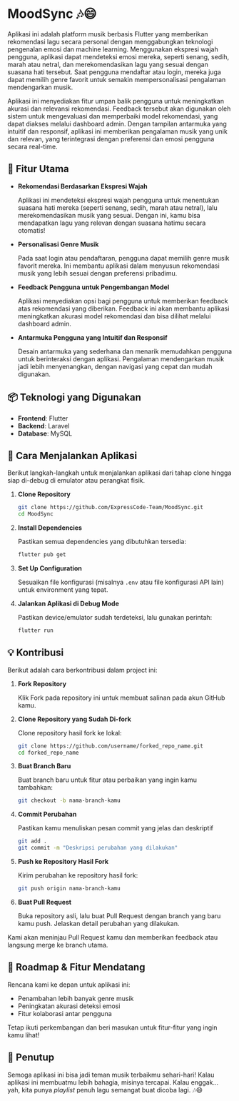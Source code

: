 # MoodSync 🎶😄

Aplikasi ini adalah platform musik berbasis Flutter yang memberikan rekomendasi lagu secara personal dengan menggabungkan teknologi pengenalan emosi dan machine learning. Menggunakan ekspresi wajah pengguna, aplikasi dapat mendeteksi emosi mereka, seperti senang, sedih, marah atau netral, dan merekomendasikan lagu yang sesuai dengan suasana hati tersebut. Saat pengguna mendaftar atau login, mereka juga dapat memilih genre favorit untuk semakin mempersonalisasi pengalaman mendengarkan musik.

Aplikasi ini menyediakan fitur umpan balik pengguna untuk meningkatkan akurasi dan relevansi rekomendasi. Feedback tersebut akan digunakan oleh sistem untuk mengevaluasi dan memperbaiki model rekomendasi, yang dapat diakses melalui dashboard admin. Dengan tampilan antarmuka yang intuitif dan responsif, aplikasi ini memberikan pengalaman musik yang unik dan relevan, yang terintegrasi dengan preferensi dan emosi pengguna secara real-time.

## 🎯 Fitur Utama

- **Rekomendasi Berdasarkan Ekspresi Wajah**

    Aplikasi ini mendeteksi ekspresi wajah pengguna untuk menentukan suasana hati mereka (seperti senang, sedih, marah atau netral), lalu merekomendasikan musik yang sesuai. Dengan ini, kamu bisa mendapatkan lagu yang relevan dengan suasana hatimu secara otomatis!

- **Personalisasi Genre Musik**

    Pada saat login atau pendaftaran, pengguna dapat memilih genre musik favorit mereka. Ini membantu aplikasi dalam menyusun rekomendasi musik yang lebih sesuai dengan preferensi pribadimu.

- **Feedback Pengguna untuk Pengembangan Model**

    Aplikasi menyediakan opsi bagi pengguna untuk memberikan feedback atas rekomendasi yang diberikan. Feedback ini akan membantu aplikasi meningkatkan akurasi model rekomendasi dan bisa dilihat melalui dashboard admin.

- **Antarmuka Pengguna yang Intuitif dan Responsif**

    Desain antarmuka yang sederhana dan menarik memudahkan pengguna untuk berinteraksi dengan aplikasi. Pengalaman mendengarkan musik jadi lebih menyenangkan, dengan navigasi yang cepat dan mudah digunakan.

## 📦 Teknologi yang Digunakan

- **Frontend**: Flutter
- **Backend**: Laravel
- **Database**: MySQL
  
## 🚀 Cara Menjalankan Aplikasi

Berikut langkah-langkah untuk menjalankan aplikasi dari tahap clone hingga siap di-debug di emulator atau perangkat fisik.

1. **Clone Repository**
   ```bash
   git clone https://github.com/ExpressCode-Team/MoodSync.git
   cd MoodSync

2. **Install Dependencies**
    
    Pastikan semua dependencies yang dibutuhkan tersedia:
    ``` bash
    flutter pub get
    ```

3. **Set Up Configuration**
    
    Sesuaikan file konfigurasi (misalnya `.env` atau file konfigurasi API lain) untuk environment yang tepat.

4. **Jalankan Aplikasi di Debug Mode**
    
    Pastikan device/emulator sudah terdeteksi, lalu gunakan perintah:
    ``` bash
    flutter run
    ```

## 💡 Kontribusi

Berikut adalah cara berkontribusi dalam project ini:

1. **Fork Repository** 

    Klik Fork pada repository ini untuk membuat salinan pada akun GitHub kamu.

2. **Clone Repository yang Sudah Di-fork** 
    
    Clone repository hasil fork ke lokal:
    ``` bash
    git clone https://github.com/username/forked_repo_name.git
    cd forked_repo_name
    ```

3. **Buat Branch Baru** 
    
    Buat branch baru untuk fitur atau perbaikan yang ingin kamu tambahkan:
    ``` bash
    git checkout -b nama-branch-kamu
    ```

4. **Commit Perubahan** 
    
    Pastikan kamu menuliskan pesan commit yang jelas dan deskriptif
    ``` bash
    git add .
    git commit -m "Deskripsi perubahan yang dilakukan"
    ```
5. **Push ke Repository Hasil Fork** 
    
    Kirim perubahan ke repository hasil fork:
    ``` bash
    git push origin nama-branch-kamu
    ```

6. **Buat Pull Request**

    Buka repository asli, lalu buat Pull Request dengan branch yang baru kamu push. Jelaskan detail perubahan yang dilakukan.

Kami akan meninjau Pull Request kamu dan memberikan feedback atau langsung merge ke branch utama.

## 🚀 Roadmap & Fitur Mendatang

Rencana kami ke depan untuk aplikasi ini:
- Penambahan lebih banyak genre musik
- Peningkatan akurasi deteksi emosi
- Fitur kolaborasi antar pengguna

Tetap ikuti perkembangan dan beri masukan untuk fitur-fitur yang ingin kamu lihat!

## 🌟 Penutup

Semoga aplikasi ini bisa jadi teman musik terbaikmu sehari-hari! Kalau aplikasi ini membuatmu lebih bahagia, misinya tercapai. Kalau enggak... yah, kita punya *playlist* penuh lagu semangat buat dicoba lagi. 🎶😄